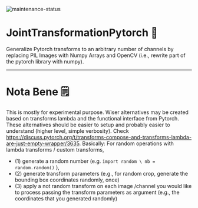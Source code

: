 ![maintenance-status](https://img.shields.io/badge/maintenance-deprecated-red.svg)

# JointTransformationPytorch 🔦
Generalize Pytorch transforms to an arbitrary number of channels by replacing PIL Images with Numpy Arrays and OpenCV (i.e., rewrite part of the pytorch library with numpy).

--------------

# Nota Bene 🗒️

This is mostly for experimental purpose. Wiser alternatives may be created based on transforms lambda and the functional interface from Pytorch. These alternatives should be easier to setup and probably easier to understand (higher level, simple verbosity). Check https://discuss.pytorch.org/t/transforms-compose-and-transforms-lambda-are-just-empty-wrapper/3635. Basically:
For random operations with lambda transforms / custom transforms, 

- (1) generate a random number (e.g. ```import random \ nb = random.random()``` ), 
- (2) generate transform parameters (e.g., for random crop, generate the bounding box coordinates randomly, once)
- (3) apply a not random transform on each image /channel you would like to process passing the transform parameters as argument (e.g., the coordinates that you generated randomly)
